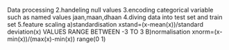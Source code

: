 Data processing 
2.handeling null values
3.encoding categorical variable such as named values jaan,maan,dhaan
4.diving data into test set and train set
5.feature scaling
a)standardisation xstand=(x-mean(x))/standard deviation(x)
VALUES RANGE BETWEEN -3 TO 3
B)normalisation 
xnorm=(x-min(x))/(max(x)-min(x)) range(0 1)